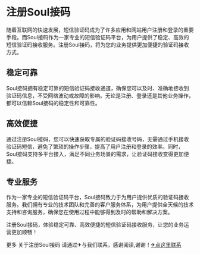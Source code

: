 # 注册Soul接码

随着互联网的快速发展，短信验证码成为了许多应用和网站用户注册和登录的重要手段。而Soul接码作为一家专业的短信验证码平台，为用户提供了稳定、高效的短信验证码接收服务。注册Soul接码，将为您的业务提供更加便捷的验证码接收方式。

## 稳定可靠

Soul接码拥有稳定可靠的短信验证码接收通道，确保您可以及时、准确地接收到验证码信息，不受网络波动或故障的影响。无论是注册、登录还是其他业务操作，都可以信赖Soul接码的稳定性和可靠性。

## 高效便捷

通过注册Soul接码，您可以快速获取专属的验证码接收号码，无需通过手机接收验证码短信，避免了繁琐的操作步骤，提高了用户注册和登录的效率。同时，Soul接码支持多平台接入，满足不同业务场景的需求，让验证码接收变得更加便捷。

## 专业服务

作为一家专业的短信验证码平台，Soul接码致力于为用户提供优质的验证码接收服务。我们拥有专业的技术团队和完善的客户服务体系，为用户提供全天候的技术支持和咨询服务，确保您在使用过程中能够得到及时的帮助和解决方案。

注册Soul接码，体验稳定可靠、高效便捷的短信验证码接收服务，让您的业务运营更加顺畅！

更多 关于注册Soul接码 请通过✈与我们联系，感谢阅读,谢谢！[✈点这里联系](https://b.k02.cc)